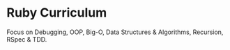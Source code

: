# Ruby Curriculum
Focus on Debugging, OOP, Big-O, Data Structures & Algorithms, Recursion, RSpec & TDD.
